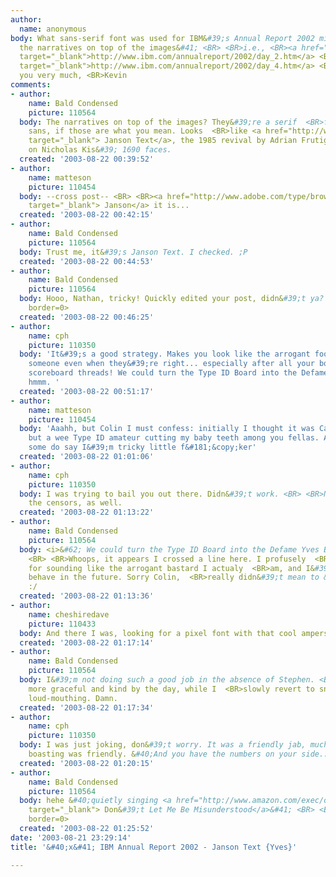 ```yaml
---
author:
  name: anonymous
body: What sans-serif font was used for IBM&#39;s Annual Report 2002 mini-site? &#40;especially
  the narratives on top of the images&#41; <BR> <BR>i.e., <BR><a href="http://www.ibm.com/annualreport/2002/day_2.htm"
  target="_blank">http://www.ibm.com/annualreport/2002/day_2.htm</a> <BR><a href="http://www.ibm.com/annualreport/2002/day_4.htm"
  target="_blank">http://www.ibm.com/annualreport/2002/day_4.htm</a> <BR> <BR>Thank
  you very much, <BR>Kevin
comments:
- author:
    name: Bald Condensed
    picture: 110564
  body: The narratives on top of the images? They&#39;re a serif  <BR>face, not a
    sans, if those are what you mean. Looks  <BR>like <a href="http://www.myfonts.com/fonts/linotype/janson-text/"
    target="_blank"> Janson Text</a>, the 1985 revival by Adrian Frutiger,  <BR>based
    on Nicholas Kis&#39; 1690 faces.
  created: '2003-08-22 00:39:52'
- author:
    name: matteson
    picture: 110454
  body: --cross post-- <BR> <BR><a href="http://www.adobe.com/type/browser/P/P_1341.jhtml"
    target="_blank"> Janson</a> it is...
  created: '2003-08-22 00:42:15'
- author:
    name: Bald Condensed
    picture: 110564
  body: Trust me, it&#39;s Janson Text. I checked. ;P
  created: '2003-08-22 00:44:53'
- author:
    name: Bald Condensed
    picture: 110564
  body: Hooo, Nathan, tricky! Quickly edited your post, didn&#39;t ya? <img src="http://www.typophile.com/forums/clipart/biggrin.gif"
    border=0>
  created: '2003-08-22 00:46:25'
- author:
    name: cph
    picture: 110350
  body: 'It&#39;s a good strategy. Makes you look like the arrogant fool correcting
    someone even when they&#39;re right... especially after all your boasting on the
    scoreboard threads! We could turn the Type ID Board into the Defame Yves Board....
    hmmm. '
  created: '2003-08-22 00:51:17'
- author:
    name: matteson
    picture: 110454
  body: 'Aaahh, but Colin I must confess: initially I thought it was Caslon. I&#39;m
    but a wee Type ID amateur cutting my baby teeth among you fellas. And yes, Yves,
    some do say I&#39;m tricky little f&#181;&copy;ker'
  created: '2003-08-22 01:01:06'
- author:
    name: cph
    picture: 110350
  body: I was trying to bail you out there. Didn&#39;t work. <BR> <BR>Nice job fooling
    the censors, as well.
  created: '2003-08-22 01:13:22'
- author:
    name: Bald Condensed
    picture: 110564
  body: <i>&#62; We could turn the Type ID Board into the Defame Yves Board...</i>
    <BR> <BR>Whoops, it appears I crossed a line here. I profusely  <BR>apologize
    for sounding like the arrogant bastard I actualy  <BR>am, and I&#39;ll try to
    behave in the future. Sorry Colin,  <BR>really didn&#39;t mean to &#40;honestly&#41;.
    :/
  created: '2003-08-22 01:13:36'
- author:
    name: cheshiredave
    picture: 110433
  body: And there I was, looking for a pixel font with that cool ampersand. Harrumph!
  created: '2003-08-22 01:17:14'
- author:
    name: Bald Condensed
    picture: 110564
  body: I&#39;m not doing such a good job in the absence of Stephen. <BR>He grows
    more graceful and kind by the day, while I  <BR>slowly revert to snotty-nosed
    loud-mouthing. Damn.
  created: '2003-08-22 01:17:34'
- author:
    name: cph
    picture: 110350
  body: I was just joking, don&#39;t worry. It was a friendly jab, much like your
    boasting was friendly. &#40;And you have the numbers on your side... haha.&#41;
  created: '2003-08-22 01:20:15'
- author:
    name: Bald Condensed
    picture: 110564
  body: hehe &#40;quietly singing <a href="http://www.amazon.com/exec/obidos/tg/detail/-/B00000476J/qid=1061512666/sr=8-1/ref=__1/102-3923148-2920106?v=glance&amp;s=music"
    target="_blank"> Don&#39;t Let Me Be Misunderstood</a>&#41; <BR> <BR><img src="http://www.typophile.com/forums/clipart/blush.gif"
    border=0>
  created: '2003-08-22 01:25:52'
date: '2003-08-21 23:29:14'
title: '&#40;x&#41; IBM Annual Report 2002 - Janson Text {Yves}'

---
```

